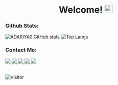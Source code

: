<h1 align="center">
  Welcome!
  <img src="https://raw.githubusercontent.com/Tarikul-Islam-Anik/Animated-Fluent-Emojis/master/Emojis/Hand%20gestures/Waving%20Hand%20Medium-Light%20Skin%20Tone.png" alt="Waving Hand Medium-Light Skin Tone" width="25" height="25" />
</h1>

<h3>Github Stats:</h3>
  
[![ADARIYA0 GitHub stats](https://github-readme-stats.vercel.app/api?username=adariya0)](https://github.com/anuraghazra/github-readme-stats) [![Top Langs](https://github-readme-stats.vercel.app/api/top-langs/?username=adariya0)](https://github.com/anuraghazra/github-readme-stats)

<h3>Contact Me:</h3>

<a href="https://www.instagram.com/adariya0">
  <img src="https://img.shields.io/badge/Instagram-E4405F?style=for-the-badge&logo=instagram&logoColor=white" target="_blank"/>
</a>

<a href="https://www.linkedin.com/in/adrian-anugerah-m-a289a7282">
  <img src="https://img.shields.io/badge/LinkedIn-0077B5?style=for-the-badge&logo=linkedin&logoColor=white" target="_blank"/>
</a>

<a href="https://www.reddit.com/user/AAIYR">
  <img src="https://img.shields.io/badge/Reddit-FF4500?style=for-the-badge&logo=reddit&logoColor=white" target="_blank"/>
</a>

<a href="https://stackoverflow.com/users/22111433/adariya0">
  <img src="https://img.shields.io/badge/Stack_Overflow-FE7A16?style=for-the-badge&logo=stack-overflow&logoColor=white" target="_blank"/>
</a>

<a href="https://x.com/adariya0">
  <img src="https://img.shields.io/badge/X-000000?style=for-the-badge&logo=x&logoColor=white" target="_blank"/>
</a>

<br>![Visitor](https://komarev.com/ghpvc/?username=adariya0&style=for-the-badge)
